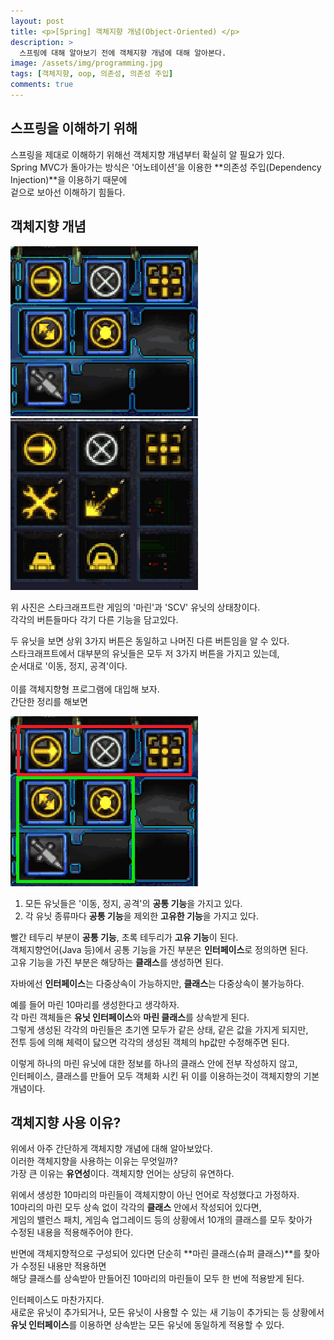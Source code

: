 ```yaml
---
layout: post
title: <p>[Spring] 객체지향 개념(Object-Oriented) </p>
description: >
  스프링에 대해 알아보기 전에 객체지향 개념에 대해 알아본다.
image: /assets/img/programming.jpg
tags: [객체지향, oop, 의존성, 의존성 주입]
comments: true
---
```

<head>
  <link rel="stylesheet" type="text/css" href="../../assets/css/obsidian.css" />
</head>

## 스프링을 이해하기 위해

 스프링을 제대로 이해하기 위해선 객체지향 개념부터 확실히 알 필요가 있다.<br>
 Spring MVC가 돌아가는 방식은 '어노테이션'을 이용한 **의존성 주입(Dependency Injection)**을 이용하기 때문에<br>
 겉으로 보아선 이해하기 힘들다.<br>

## 객체지향 개념

 <img src="/assets/img/marine.png">
 <img src="/assets/img/scv.png"><br>

 위 사진은 스타크래프트란 게임의 '마린'과 'SCV' 유닛의 상태창이다.<br>
 각각의 버튼들마다 각기 다른 기능을 담고있다.<br>

 두 유닛을 보면 상위 3가지 버튼은 동일하고 나머진 다른 버튼임을 알 수 있다.<br>
 스타크래프트에서 대부분의 유닛들은 모두 저 3가지 버튼을 가지고 있는데, <br>순서대로 '이동, 정지, 공격'이다.<br>
 <br>
 이를 객체지향형 프로그램에 대입해 보자.<br>
 간단한 정리를 해보면

 <img src="/assets/img/marine2.png">

 1. 모든 유닛들은 '이동, 정지, 공격'의 **공통 기능**을 가지고 있다.
 2. 각 유닛 종류마다 **공통 기능**을 제외한 **고유한 기능**을 가지고 있다.

 
 빨간 테두리 부분이 **공통 기능**, 초록 테두리가 **고유 기능**이 된다.<br>
 객체지향언어(Java 등)에서 공통 기능을 가진 부분은 **인터페이스**로 정의하면 된다.<br>
 고유 기능을 가진 부분은 해당하는 **클래스**를 생성하면 된다.

 자바에선 **인터페이스**는 다중상속이 가능하지만, **클래스**는 다중상속이 불가능하다.

 예를 들어 마린 10마리를 생성한다고 생각하자. <br>
 각 마린 객체들은 **유닛 인터페이스**와 **마린 클래스**를 상속받게 된다.<br>
 그렇게 생성된 각각의 마린들은 초기엔 모두가 같은 상태, 같은 값을 가지게 되지만,<br>
 전투 등에 의해 체력이 닳으면 각각의 생성된 객체의 hp값만 수정해주면 된다.

 이렇게 하나의 마린 유닛에 대한 정보를 하나의 클래스 안에 전부 작성하지 않고, <br>
 인터페이스, 클래스를 만들어 모두 객체화 시킨 뒤 이를 이용하는것이 객체지향의 기본 개념이다.

## 객체지향 사용 이유?

 위에서 아주 간단하게 객체지향 개념에 대해 알아보았다.<br>
 이러한 객체지향을 사용하는 이유는 무엇일까?<br>
 가장 큰 이유는 **유연성**이다. 객체지향 언어는 상당히 유연하다.<br>

 위에서 생성한 10마리의 마린들이 객체지향이 아닌 언어로 작성했다고 가정하자.<br>
 10마리의 마린 모두 상속 없이 각각의 **클래스** 안에서 작성되어 있다면,<br>
 게임의 밸런스 패치, 게임속 업그레이드 등의 상황에서 10개의 클래스를 모두 찾아가<br>
 수정된 내용을 적용해주어야 한다.

 반면에 객체지향적으로 구성되어 있다면 단순히 **마린 클래스(슈퍼 클래스)**를 찾아가 수정된 내용만 적용하면<br>
 해당 클래스를 상속받아 만들어진 10마리의 마린들이 모두 한 번에 적용받게 된다.

 인터페이스도 마찬가지다. <br>
 새로운 유닛이 추가되거나, 모든 유닛이 사용할 수 있는 새 기능이 추가되는 등 상황에서<br>
 **유닛 인터페이스**를 이용하면 상속받는 모든 유닛에 동일하게 적용할 수 있다.
